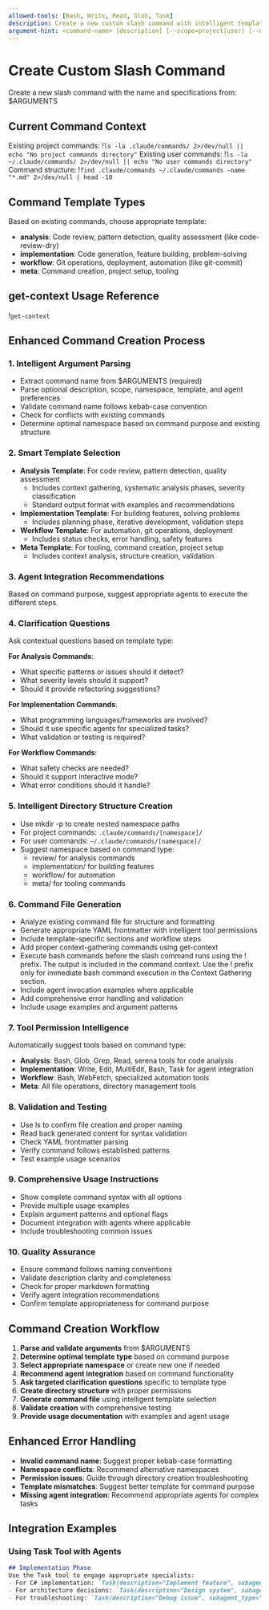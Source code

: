 ```yaml
---
allowed-tools: [Bash, Write, Read, Glob, Task]
description: Create a new custom slash command with intelligent templates and agent integration
argument-hint: <command-name> [description] [--scope=project|user] [--namespace=category] [--template=type] [--agent=specialist]
---
```


# Create Custom Slash Command

Create a new slash command with the name and specifications from: $ARGUMENTS

## Current Command Context

Existing project commands: !`ls -la .claude/commands/ 2>/dev/null || echo "No project commands directory"`
Existing user commands: !`ls -la ~/.claude/commands/ 2>/dev/null || echo "No user commands directory"`
Command structure: !`find .claude/commands ~/.claude/commands -name "*.md" 2>/dev/null | head -10`

## Command Template Types

Based on existing commands, choose appropriate template:
- **analysis**: Code review, pattern detection, quality assessment (like code-review-dry)
- **implementation**: Code generation, feature building, problem-solving
- **workflow**: Git operations, deployment, automation (like git-commit)
- **meta**: Command creation, project setup, tooling

## get-context Usage Reference
!`get-context`

## Enhanced Command Creation Process

### 1. Intelligent Argument Parsing
   - Extract command name from $ARGUMENTS (required)
   - Parse optional description, scope, namespace, template, and agent preferences
   - Validate command name follows kebab-case convention
   - Check for conflicts with existing commands
   - Determine optimal namespace based on command purpose and existing structure

### 2. Smart Template Selection
   - **Analysis Template**: For code review, pattern detection, quality assessment
     - Includes context gathering, systematic analysis phases, severity classification
     - Standard output format with examples and recommendations
   - **Implementation Template**: For building features, solving problems
     - Includes planning phase, iterative development, validation steps
   - **Workflow Template**: For automation, git operations, deployment
     - Includes status checks, error handling, safety features
   - **Meta Template**: For tooling, command creation, project setup
     - Includes context analysis, structure creation, validation

### 3. Agent Integration Recommendations
   Based on command purpose, suggest appropriate agents to execute the different steps.

### 4. Clarification Questions
   Ask contextual questions based on template type:
   
   **For Analysis Commands**:
   - What specific patterns or issues should it detect?
   - What severity levels should it support?
   - Should it provide refactoring suggestions?
   
   **For Implementation Commands**:
   - What programming languages/frameworks are involved?
   - Should it use specific agents for specialized tasks?
   - What validation or testing is required?
   
   **For Workflow Commands**:
   - What safety checks are needed?
   - Should it support interactive mode?
   - What error conditions should it handle?

### 5. Intelligent Directory Structure Creation
   - Use mkdir -p to create nested namespace paths
   - For project commands: `.claude/commands/[namespace]/`
   - For user commands: `~/.claude/commands/[namespace]/`
   - Suggest namespace based on command type:
     - review/ for analysis commands
     - implementation/ for building features
     - workflow/ for automation
     - meta/ for tooling commands

### 6. Command File Generation
   - Analyze existing command file for structure and formatting
   - Generate appropriate YAML frontmatter with intelligent tool permissions
   - Include template-specific sections and workflow steps
   - Add proper context-gathering commands using get-context
   - Execute bash commands before the slash command runs using the ! prefix. The output is included in the command context. Use the ! prefix only for immediate bash command execution in the Context Gathering section.
   - Include agent invocation examples where applicable
   - Add comprehensive error handling and validation
   - Include usage examples and argument patterns

### 7. Tool Permission Intelligence
   Automatically suggest tools based on command type:
   - **Analysis**: Bash, Glob, Grep, Read, serena tools for code analysis
   - **Implementation**: Write, Edit, MultiEdit, Bash, Task for agent integration
   - **Workflow**: Bash, WebFetch, specialized automation tools
   - **Meta**: All file operations, directory management tools

### 8. Validation and Testing
   - Use ls to confirm file creation and proper naming
   - Read back generated content for syntax validation
   - Check YAML frontmatter parsing
   - Verify command follows established patterns
   - Test example usage scenarios

### 9. Comprehensive Usage Instructions
   - Show complete command syntax with all options
   - Provide multiple usage examples
   - Explain argument patterns and optional flags
   - Document integration with agents where applicable
   - Include troubleshooting common issues

### 10. Quality Assurance
   - Ensure command follows naming conventions
   - Validate description clarity and completeness
   - Check for proper markdown formatting
   - Verify agent integration recommendations
   - Confirm template appropriateness for command purpose

## Command Creation Workflow

1. **Parse and validate arguments** from $ARGUMENTS
2. **Determine optimal template type** based on command purpose  
3. **Select appropriate namespace** or create new one if needed
4. **Recommend agent integration** based on command functionality
5. **Ask targeted clarification questions** specific to template type
6. **Create directory structure** with proper permissions
7. **Generate command file** using intelligent template selection
8. **Validate creation** with comprehensive testing
9. **Provide usage documentation** with examples and agent usage

## Enhanced Error Handling

- **Invalid command name**: Suggest proper kebab-case formatting
- **Namespace conflicts**: Recommend alternative namespaces
- **Permission issues**: Guide through directory creation troubleshooting  
- **Template mismatches**: Suggest better template for command purpose
- **Missing agent integration**: Recommend appropriate agents for complex tasks

## Integration Examples

### Using Task Tool with Agents
```markdown
## Implementation Phase
Use the Task tool to engage appropriate specialists:
- For C# implementation: `Task(description="Implement feature", subagent_type="csharp-code-generator")`
- For architecture decisions: `Task(description="Design system", subagent_type="system-architect")`
- For troubleshooting: `Task(description="Debug issue", subagent_type="diagnostic-troubleshooter")`
```

